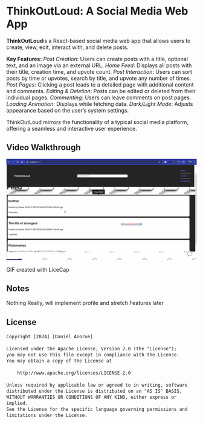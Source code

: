 # **ThinkOutLoud: A Social Media Web App**



**ThinkOutLoud**is a React-based social media web app that allows users to create, view, edit, interact with, and delete posts.

**Key Features:**
_Post Creation_: Users can create posts with a title, optional text, and an image via an external URL.
_Home Feed_: Displays all posts with their title, creation time, and upvote count.
_Post Interaction_: Users can sort posts by time or upvotes, search by title, and upvote any number of times.
_Post Pages_: Clicking a post leads to a detailed page with additional content and comments.
_Editing & Deletion_: Posts can be edited or deleted from their individual pages.
_Commenting_: Users can leave comments on post pages.
_Loading Animation_: Displays while fetching data.
_Dark/Light Mode_: Adjusts appearance based on the user’s system settings.

ThinkOutLoud mirrors the functionality of a typical social media platform, offering a seamless and interactive user experience.

## Video Walkthrough

<img src='./videoWalkthrough.gif' title='Video Walkthrough' width='' alt='Video Walkthrough' />

<!-- Replace this with whatever GIF tool you used! -->
GIF created with LiceCap  


## Notes

Nothing Really, will implement profile and stretch Features later

## License

    Copyright [2024] [Daniel Anorue]

    Licensed under the Apache License, Version 2.0 (the "License");
    you may not use this file except in compliance with the License.
    You may obtain a copy of the License at

        http://www.apache.org/licenses/LICENSE-2.0

    Unless required by applicable law or agreed to in writing, software
    distributed under the License is distributed on an "AS IS" BASIS,
    WITHOUT WARRANTIES OR CONDITIONS OF ANY KIND, either express or implied.
    See the License for the specific language governing permissions and
    limitations under the License.
